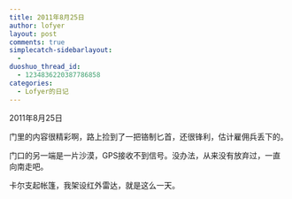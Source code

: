 ```yaml
---
title: 2011年8月25日
author: lofyer
layout: post
comments: true
simplecatch-sidebarlayout:
  - 
duoshuo_thread_id:
  - 1234836220387786858
categories:
  - Lofyer的日记
---
```

2011年8月25日

门里的内容很精彩啊，路上捡到了一把铬制匕首，还很锋利，估计雇佣兵丢下的。

门口的另一端是一片沙漠，GPS接收不到信号。没办法，从来没有放弃过，一直向南走吧。

卡尔支起帐篷，我架设红外雷达，就是这么一天。